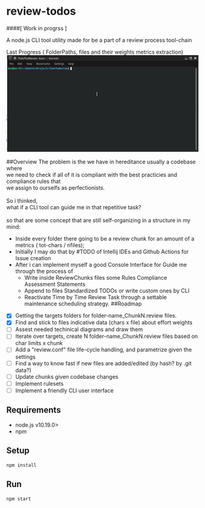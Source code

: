 # review-todos

####[ Work in progrss ]

A node.js CLI tool utility made for be a  part of a review process tool-chain

Last Progress ( FolderPaths, files and their weights metrics extraction)
![](./docs/last-progress.gif)


##Overview
The problem is the we have in hereditance usually a codebase where <br>we need to check if 
all of it is compliant with the best practicies and compliance rules that <br> 
we assign to ourselfs as perfectionists.<br><br>
So i thinked, <br> 
what if a CLI tool can guide me in that repetitive task?<br><br>
so that are some concept that are still self-organizing in a structure in my mind:
- Inside every folder there going to be a review chunk for an amount of a metrics ( tot-chars / nfiles);
- Initially I may do that by #TODO of Intellij IDEs and Github Actions for Issue creation 
- After i can implement myself a good Console Interface for Guide me through the process of 
    - Write inside ReviewChunks files some Rules Compliance Assessment Statements 
    - Append to files Standardized TODOs or write custom ones by CLI 
    - Reactivate Time by Time Review Task through a settable maintenance scheduling strategy.
##Roadmap

- [x]   Getting the targets folders for folder-name_ChunkN.review files.
- [x]   Find and stick to files indicative data (chars x file) about effort weights
- [ ]   Assest needed techinical diagrams and draw them  
- [ ]   Iterate over targets, create N folder-name_ChunkN.review files based on char limits x chunk 
- [ ]   Add a "review.conf" file life-cycle handling, and parametrize given the settings
- [ ]   Find a way to know fast if new files are added/edited (by hash? by .git data?)
- [ ]   Update chunks given codebase changes 
- [ ]   Implement rulesets 
- [ ]   Implement a friendly CLI user interface 
## Requirements

- node.js v10.19.0>
- npm

## Setup 
````
npm install
````

## Run 

````
npm start
````

